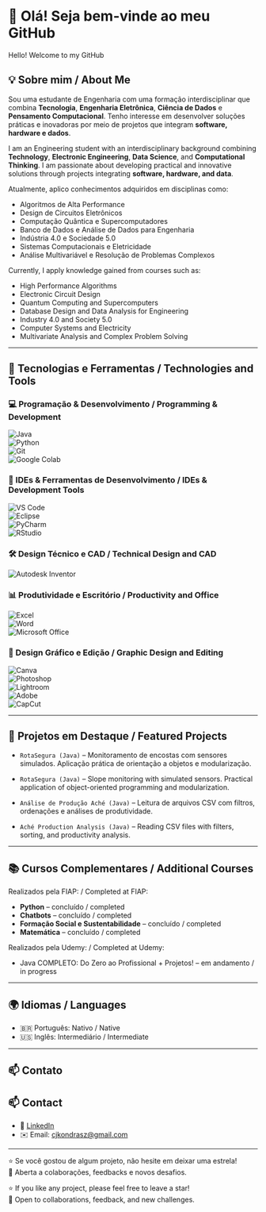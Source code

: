 # 👋 Olá! Seja bem-vinde ao meu GitHub 
 Hello! Welcome to my GitHub

## 💡 Sobre mim  / About Me


Sou uma estudante de Engenharia com uma formação interdisciplinar que combina **Tecnologia**, **Engenharia Eletrônica**, **Ciência de Dados** e **Pensamento Computacional**. Tenho interesse em desenvolver soluções práticas e inovadoras por meio de projetos que integram **software, hardware e dados**.

I am an Engineering student with an interdisciplinary background combining **Technology**, **Electronic Engineering**, **Data Science**, and **Computational Thinking**. I am passionate about developing practical and innovative solutions through projects integrating **software, hardware, and data**.

Atualmente, aplico conhecimentos adquiridos em disciplinas como: 

- Algoritmos de Alta Performance  
- Design de Circuitos Eletrônicos  
- Computação Quântica e Supercomputadores  
- Banco de Dados e Análise de Dados para Engenharia  
- Indústria 4.0 e Sociedade 5.0  
- Sistemas Computacionais e Eletricidade  
- Análise Multivariável e Resolução de Problemas Complexos  

 Currently, I apply knowledge gained from courses such as:
 
- High Performance Algorithms  
- Electronic Circuit Design  
- Quantum Computing and Supercomputers  
- Database Design and Data Analysis for Engineering  
- Industry 4.0 and Society 5.0  
- Computer Systems and Electricity  
- Multivariate Analysis and Complex Problem Solving  

---

## 🧪 Tecnologias e Ferramentas  / Technologies and Tools

### 💻 Programação & Desenvolvimento  /  Programming & Development

![Java](https://img.shields.io/badge/-Java-007396?style=flat-square&logo=java)  
![Python](https://img.shields.io/badge/-Python-3776AB?style=flat-square&logo=python)  
![Git](https://img.shields.io/badge/-Git-F05032?style=flat-square&logo=git)  
![Google Colab](https://img.shields.io/badge/-Google%20Colab-F9AB00?style=flat-square&logo=google-colab)  

### 🧰 IDEs & Ferramentas de Desenvolvimento  / IDEs & Development Tools

![VS Code](https://img.shields.io/badge/-VS%20Code-007ACC?style=flat-square&logo=visual-studio-code)  
![Eclipse](https://img.shields.io/badge/-Eclipse-2C2255?style=flat-square&logo=eclipse-ide)  
![PyCharm](https://img.shields.io/badge/-PyCharm-000000?style=flat-square&logo=pycharm)  
![RStudio](https://img.shields.io/badge/-RStudio-75AADB?style=flat-square&logo=rstudio)  

### 🛠️ Design Técnico e CAD  /  Technical Design and CAD

![Autodesk Inventor](https://img.shields.io/badge/-Autodesk%20Inventor-FF6D00?style=flat-square&logo=autodesk)  

### 📊 Produtividade e Escritório  / Productivity and Office

![Excel](https://img.shields.io/badge/-Excel-217346?style=flat-square&logo=microsoft-excel)  
![Word](https://img.shields.io/badge/-Word-2B579A?style=flat-square&logo=microsoft-word)  
![Microsoft Office](https://img.shields.io/badge/-Microsoft%20Office-D83B01?style=flat-square&logo=microsoft-office)  

### 🎨 Design Gráfico e Edição  / Graphic Design and Editing

![Canva](https://img.shields.io/badge/-Canva-00C4CC?style=flat-square&logo=canva)  
![Photoshop](https://img.shields.io/badge/-Photoshop-31A8FF?style=flat-square&logo=adobe-photoshop)  
![Lightroom](https://img.shields.io/badge/-Lightroom-0C76AB?style=flat-square&logo=adobe-lightroom)  
![Adobe](https://img.shields.io/badge/-Adobe-FF0000?style=flat-square&logo=adobe)  
![CapCut](https://img.shields.io/badge/-CapCut-000000?style=flat-square&logo=capcut)  

---

## 📂 Projetos em Destaque  / Featured Projects

- `RotaSegura (Java)` – Monitoramento de encostas com sensores simulados. Aplicação prática de orientação a objetos e modularização.  
- `RotaSegura (Java)` – Slope monitoring with simulated sensors. Practical application of object-oriented programming and modularization.

- `Análise de Produção Aché (Java)` – Leitura de arquivos CSV com filtros, ordenações e análises de produtividade.  
- `Aché Production Analysis (Java)` – Reading CSV files with filters, sorting, and productivity analysis.

---

## 📚 Cursos Complementares  / Additional Courses

Realizados pela FIAP: / Completed at FIAP:  

- **Python** – concluído / completed  
- **Chatbots** – concluído / completed  
- **Formação Social e Sustentabilidade** – concluído / completed  
- **Matemática** – concluído / completed  

Realizados pela Udemy: / Completed at Udemy:

- Java COMPLETO: Do Zero ao Profissional + Projetos! – em andamento / in progress

---

## 🌍 Idiomas  / Languages

- 🇧🇷 Português: Nativo / Native  
- 🇺🇸 Inglês: Intermediário / Intermediate  

---

## 📫 Contato  
## 📫 Contact

- 💼 [LinkedIn](https://www.linkedin.com/in/clara-jullia-kondrasovas-costa-e-silva-687697324/details/certifications/)  
- ✉️ Email: cjkondrasz@gmail.com  

---

⭐ Se você gostou de algum projeto, não hesite em deixar uma estrela!  
🤝 Aberta a colaborações, feedbacks e novos desafios.

⭐ If you like any project, please feel free to leave a star!  
🤝 Open to collaborations, feedback, and new challenges.

